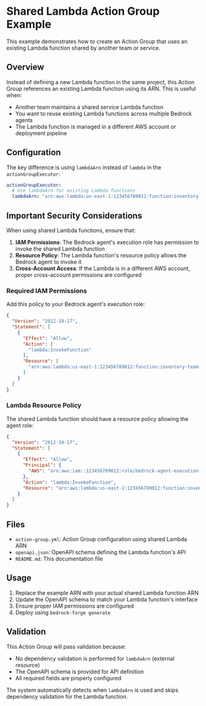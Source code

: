 # Shared Lambda Action Group Example

This example demonstrates how to create an Action Group that uses an existing Lambda function shared by another team or service.

## Overview

Instead of defining a new Lambda function in the same project, this Action Group references an existing Lambda function using its ARN. This is useful when:

- Another team maintains a shared service Lambda function
- You want to reuse existing Lambda functions across multiple Bedrock agents
- The Lambda function is managed in a different AWS account or deployment pipeline

## Configuration

The key difference is using `lambdaArn` instead of `lambda` in the `actionGroupExecutor`:

```yaml
actionGroupExecutor:
  # Use lambdaArn for existing Lambda functions
  lambdaArn: "arn:aws:lambda:us-east-1:123456789012:function:inventory-team-prod-inventory-service"
```

## Important Security Considerations

When using shared Lambda functions, ensure that:

1. **IAM Permissions**: The Bedrock agent's execution role has permission to invoke the shared Lambda function
2. **Resource Policy**: The Lambda function's resource policy allows the Bedrock agent to invoke it
3. **Cross-Account Access**: If the Lambda is in a different AWS account, proper cross-account permissions are configured

### Required IAM Permissions

Add this policy to your Bedrock agent's execution role:

```json
{
  "Version": "2012-10-17",
  "Statement": [
    {
      "Effect": "Allow",
      "Action": [
        "lambda:InvokeFunction"
      ],
      "Resource": [
        "arn:aws:lambda:us-east-1:123456789012:function:inventory-team-prod-inventory-service"
      ]
    }
  ]
}
```

### Lambda Resource Policy

The shared Lambda function should have a resource policy allowing the agent role:

```json
{
  "Version": "2012-10-17",
  "Statement": [
    {
      "Effect": "Allow",
      "Principal": {
        "AWS": "arn:aws:iam::123456789012:role/bedrock-agent-execution-role"
      },
      "Action": "lambda:InvokeFunction",
      "Resource": "arn:aws:lambda:us-east-1:123456789012:function:inventory-team-prod-inventory-service"
    }
  ]
}
```

## Files

- `action-group.yml`: Action Group configuration using shared Lambda ARN
- `openapi.json`: OpenAPI schema defining the Lambda function's API
- `README.md`: This documentation file

## Usage

1. Replace the example ARN with your actual shared Lambda function ARN
2. Update the OpenAPI schema to match your Lambda function's interface
3. Ensure proper IAM permissions are configured
4. Deploy using `bedrock-forge generate`

## Validation

This Action Group will pass validation because:
- No dependency validation is performed for `lambdaArn` (external resource)
- The OpenAPI schema is provided for API definition
- All required fields are properly configured

The system automatically detects when `lambdaArn` is used and skips dependency validation for the Lambda function.